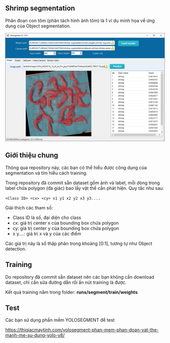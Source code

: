 ## Shrimp segmentation

Phân đoạn con tôm (phân tách hình ảnh tôm) là 1 ví dụ minh họa về ứng dụng của Object segmentation. 

![](image/yolosegment.jpg)

## Giới thiệu chung
Thông qua repository này, các bạn có thể hiểu được công dụng của segmentation và tìm hiểu cách training.

Trong repository đã commit sẵn dataset gồm ảnh và label, mỗi dòng trong label chứa polygon (đa giác) bao lấy vật thể cần phát hiện. Quy tắc như sau:

`<Class ID> <cx> <cy> x1 y1 x2 y2 x3 y3....`

Giải thích các tham số:
- Class ID là số, đại diện cho class
- cx: giá trị center x của bounding box chứa polygon
- cy: giá trị center y của bounding box chứa polygon
- x y....: giá trị x và y của các điểm

Các giá trị này là số thập phân trong khoảng [0:1], tương tự như Object detection.

## Training
Do repository đã commit sẵn dataset nên các bạn không cần download dataset, chỉ cần sửa đường dẫn rồi ấn nút training là được.

Kết quả training nằm trong folder: **runs/segment/train/weights**

## Test 

Các bạn sử dụng phần mềm YOLOSEGMENT để test 

https://thigiacmaytinh.com/yolosegment-phan-mem-phan-doan-vat-the-manh-me-su-dung-yolo-v8/